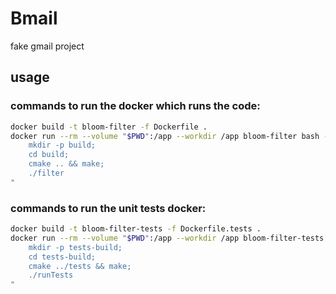 # Bmail
fake gmail project

## usage
### commands to run the docker which runs the code:
```bash
docker build -t bloom-filter -f Dockerfile .
docker run --rm --volume "$PWD":/app --workdir /app bloom-filter bash -c "
    mkdir -p build;
    cd build;
    cmake .. && make;
    ./filter
"
```

### commands to run the unit tests docker:
```bash
docker build -t bloom-filter-tests -f Dockerfile.tests .
docker run --rm --volume "$PWD":/app --workdir /app bloom-filter-tests bash -c "
    mkdir -p tests-build;
    cd tests-build;
    cmake ../tests && make;
    ./runTests
"
```

